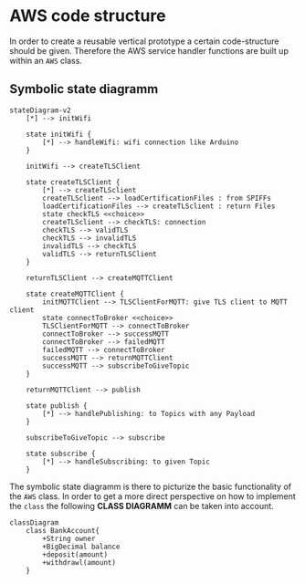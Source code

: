 # AWS code structure 

In order to create a reusable vertical prototype a certain code-structure should be given. Therefore the AWS service handler functions are built up within an `AWS` class. 

## Symbolic state diagramm  

```mermaid
stateDiagram-v2
    [*] --> initWifi

    state initWifi {
        [*] --> handleWifi: wifi connection like Arduino
    }

    initWifi --> createTLSClient

    state createTLSClient {
        [*] --> createTLSclient
        createTLSclient --> loadCertificationFiles : from SPIFFs
        loadCertificationFiles --> createTLSclient : return Files
        state checkTLS <<choice>>
        createTLSclient --> checkTLS: connection
        checkTLS --> validTLS
        checkTLS --> invalidTLS
        invalidTLS --> checkTLS 
        validTLS --> returnTLSClient
    }

    returnTLSClient --> createMQTTClient

    state createMQTTClient {
        initMQTTClient --> TLSClientForMQTT: give TLS client to MQTT client
        state connectToBroker <<choice>>
        TLSClientForMQTT --> connectToBroker
        connectToBroker --> successMQTT
        connectToBroker --> failedMQTT
        failedMQTT --> connectToBroker
        successMQTT --> returnMQTTClient
        successMQTT --> subscribeToGiveTopic
    }

    returnMQTTClient --> publish

    state publish {
        [*] --> handlePublishing: to Topics with any Payload
    }

    subscribeToGiveTopic --> subscribe

    state subscribe {
        [*] --> handleSubscribing: to given Topic
    }

```

The symbolic state diagramm is there to picturize the basic functionality of the `AWS` class. In order to get a more direct perspective on how to implement the `class` the following **CLASS DIAGRAMM** can be taken into account. 

```mermaid
classDiagram
    class BankAccount{
        +String owner
        +BigDecimal balance
        +deposit(amount)
        +withdrawl(amount)
    }
```

